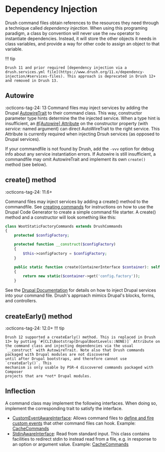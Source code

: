 Dependency Injection
==================

Drush command files obtain references to the resources they need through a technique called _dependency injection_. When using this programing paradigm, a class by convention will never use the `new` operator to instantiate dependencies. Instead, it will store the other objects it needs in  class variables, and provide a way for other code to assign an object to that variable.

!!! tip

    Drush 11 and prior required [dependency injection via a drush.services.yml file](https://www.drush.org/11.x/dependency-injection/#services-files). This approach is deprecated in Drush 12+ and removed in Drush 13.

Autowire
------------------
:octicons-tag-24: 13
Command files may inject services by adding the Drupal [AutowireTrait](https://github.com/drush-ops/drush/blob/13.x/src/Commands/AutowireTrait.php) to their command class. This way, constructor parameter type hints determine the the injected service. When a type hint is insufficient, an [#[Autowire] Attribute](https://www.drupal.org/node/3396179) on the constructor property (with _service:_ named argument) can direct AutoWireTrait to the right service. This Attribute is currently required when injecting Drsuh services (as opposed to Drupal services). 

If your commandfile is not found by Drush, add the `-vvv` option for debug info about any service instantiation errors. If Autowire is still insufficient, a commandfile may omit AutowireTrait and implement its own `create()` method (see below).

create() method
------------------
:octicons-tag-24: 11.6+

Command files may inject services by adding a create() method to the commandfile. See [creating commands](commands.md) for instructions on how to use the Drupal Code Generator to create a simple command file starter. A create() method and a constructor will look something like this:
```php
class WootStaticFactoryCommands extends DrushCommands
{
    protected $configFactory;

    protected function __construct($configFactory)
    {
        $this->configFactory = $configFactory;
    }

    public static function create(ContainerInterface $container): self
    {
        return new static($container->get('config.factory'));
    }
```
See the [Drupal Documentation](https://www.drupal.org/docs/drupal-apis/services-and-dependency-injection/services-and-dependency-injection-in-drupal-8#s-injecting-dependencies-into-controllers-forms-and-blocks) for details on how to inject Drupal services into your command file. Drush's approach mimics Drupal's blocks, forms, and controllers.

createEarly() method
------------------
:octicons-tag-24: 12.0+
!!! tip

    Drush 12 supported a createEarly() method. This is replaced in Drush 13+ by putting `#[CLI\Bootstrap(DrupalBootLevels::NONE)]` Attribute on the command class and injecting dependencies via the usual `__construct` with AutowireTrait. Note also that Drush commands packaged with Drupal modules are not discovered
    until after Drupal bootstraps, and therefore cannot use `createEarly()`. This
    mechanism is only usable by PSR-4 discovered commands packaged with Composer
    projects that are *not* Drupal modules.


Inflection
-----------------
A command class may implement the following interfaces. When doing so, implement the corresponding trait to satisfy the interface.

- [CustomEventAwareInterface](https://github.com/consolidation/annotated-command/blob/4.x/src/Events/CustomEventAwareInterface.php): Allows command files to [define and fire custom events](hooks.md) that other command files can hook. Example: [CacheCommands](https://github.com/drush-ops/drush/blob/13.x/src/Commands/core/CacheCommands.php)
- [StdinAwareInterface](https://github.com/consolidation/annotated-command/blob/4.x/src/Input/StdinAwareInterface.php): Read from standard input. This class contains facilities to redirect stdin to instead read from a file, e.g. in response to an option or argument value. Example: [CacheCommands](https://github.com/drush-ops/drush/blob/13.x/src/Commands/core/CacheCommands.php)
